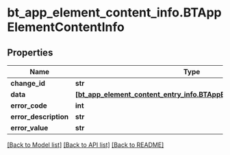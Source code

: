# bt_app_element_content_info.BTAppElementContentInfo

## Properties
Name | Type | Description | Notes
------------ | ------------- | ------------- | -------------
**change_id** | **str** |  | [optional] 
**data** | [**[bt_app_element_content_entry_info.BTAppElementContentEntryInfo]**](BTAppElementContentEntryInfo.md) |  | [optional] 
**error_code** | **int** |  | [optional] 
**error_description** | **str** |  | [optional] 
**error_value** | **str** |  | [optional] 

[[Back to Model list]](../README.md#documentation-for-models) [[Back to API list]](../README.md#documentation-for-api-endpoints) [[Back to README]](../README.md)


